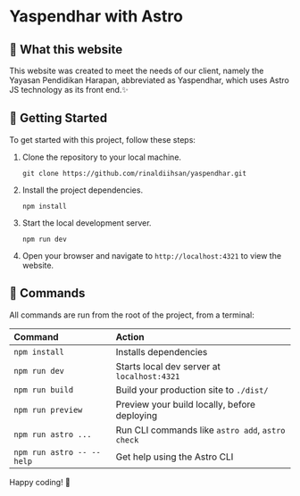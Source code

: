 # Yaspendhar with Astro

## 🧐 What this website

This website was created to meet the needs of our client, namely the Yayasan Pendidikan Harapan, abbreviated as Yaspendhar, which uses Astro JS technology as its front end.✨

## 🚀 Getting Started

To get started with this project, follow these steps:

1. Clone the repository to your local machine.

   ```shell
   git clone https://github.com/rinaldiihsan/yaspendhar.git
   ```

2. Install the project dependencies.

   ```shell
   npm install
   ```

3. Start the local development server.

   ```shell
   npm run dev
   ```

4. Open your browser and navigate to `http://localhost:4321` to view the website.

## 🧞 Commands

All commands are run from the root of the project, from a terminal:

| Command                   | Action                                           |
| :------------------------ | :----------------------------------------------- |
| `npm install`             | Installs dependencies                            |
| `npm run dev`             | Starts local dev server at `localhost:4321`      |
| `npm run build`           | Build your production site to `./dist/`          |
| `npm run preview`         | Preview your build locally, before deploying     |
| `npm run astro ...`       | Run CLI commands like `astro add`, `astro check` |
| `npm run astro -- --help` | Get help using the Astro CLI                     |

Happy coding! 🎉
